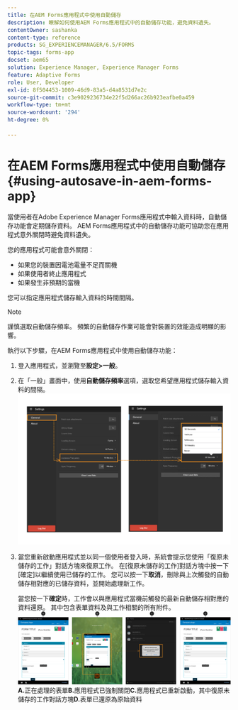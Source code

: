 ```yaml
---
title: 在AEM Forms應用程式中使用自動儲存
description: 瞭解如何使用AEM Forms應用程式中的自動儲存功能，避免資料遺失。
contentOwner: sashanka
content-type: reference
products: SG_EXPERIENCEMANAGER/6.5/FORMS
topic-tags: forms-app
docset: aem65
solution: Experience Manager, Experience Manager Forms
feature: Adaptive Forms
role: User, Developer
exl-id: 8f504453-1009-46d9-83a5-d4a8531d7e2c
source-git-commit: c3e9029236734e22f5d266ac26b923eafbe0a459
workflow-type: tm+mt
source-wordcount: '294'
ht-degree: 0%

---
```


# 在AEM Forms應用程式中使用自動儲存{#using-autosave-in-aem-forms-app}

當使用者在Adobe Experience Manager Forms應用程式中輸入資料時，自動儲存功能會定期儲存資料。 AEM Forms應用程式中的自動儲存功能可協助您在應用程式意外關閉時避免資料遺失。

您的應用程式可能會意外關閉：

* 如果您的裝置因電池電量不足而關機
* 如果使用者終止應用程式
* 如果發生非預期的當機

您可以指定應用程式儲存輸入資料的時間間隔。

>[!NOTE]
>
>謹慎選取自動儲存頻率。 頻繁的自動儲存作業可能會對裝置的效能造成明顯的影響。

執行以下步驟，在AEM Forms應用程式中使用自動儲存功能：

1. 登入應用程式，並瀏覽至&#x200B;**設定>一般**。
1. 在「一般」畫面中，使用&#x200B;**自動儲存頻率**&#x200B;選項，選取您希望應用程式儲存輸入資料的間隔。
   [![正在設定自動儲存頻率](assets/using-autosave-freq-07.png)](assets/using-autosave-freq-07-1.png)

1. 當您重新啟動應用程式並以同一個使用者登入時，系統會提示您使用「復原未儲存的工作」對話方塊來復原工作。 在[復原未儲存的工作]對話方塊中按一下[確定]&#x200B;**&#x200B;**&#x200B;以繼續使用已儲存的工作。 您可以按一下&#x200B;**取消**，刪除與上次觸發的自動儲存相對應的已儲存資料，並開始處理新工作。

   當您按一下&#x200B;**確定**&#x200B;時，工作會以與應用程式當機前觸發的最新自動儲存相對應的資料還原。 其中包含表單資料及與工作相關的所有附件。
   [![正在復原工作&#x200B;](assets/autosave-flow.png)](assets/using-autosave-freq-06.png)**A.**&#x200B;正在處理的表單&#x200B;**B.**&#x200B;應用程式已強制關閉&#x200B;**C.**&#x200B;應用程式已重新啟動，其中復原未儲存的工作對話方塊&#x200B;**D.**&#x200B;表單已還原為原始資料
